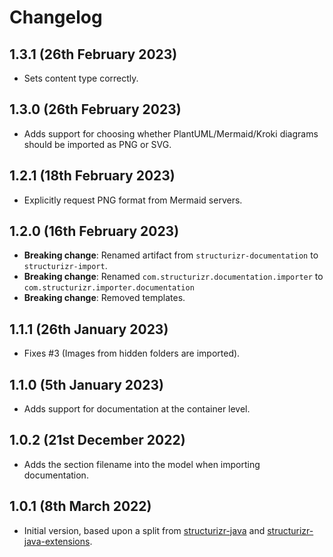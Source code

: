 # Changelog

## 1.3.1 (26th February 2023)

- Sets content type correctly.

## 1.3.0 (26th February 2023)

- Adds support for choosing whether PlantUML/Mermaid/Kroki diagrams should be imported as PNG or SVG.

## 1.2.1 (18th February 2023)

- Explicitly request PNG format from Mermaid servers.

## 1.2.0 (16th February 2023)

- __Breaking change__: Renamed artifact from `structurizr-documentation` to `structurizr-import`.
- __Breaking change__: Renamed `com.structurizr.documentation.importer` to `com.structurizr.importer.documentation`
- __Breaking change__: Removed templates.

## 1.1.1 (26th January 2023) 

- Fixes #3 (Images from hidden folders are imported).

## 1.1.0 (5th January 2023)

- Adds support for documentation at the container level.

## 1.0.2 (21st December 2022)

- Adds the section filename into the model when importing documentation. 

## 1.0.1 (8th March 2022)

- Initial version, based upon a split from [structurizr-java](https://github.com/structurizr/java) and [structurizr-java-extensions](https://github.com/structurizr/java-extensions).